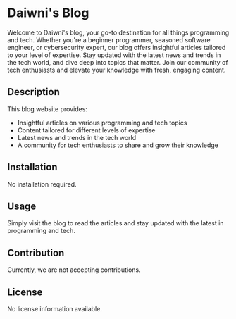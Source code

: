 # Daiwni's Blog

Welcome to Daiwni's blog, your go-to destination for all things programming and tech. Whether you're a beginner programmer, seasoned software engineer, or cybersecurity expert, our blog offers insightful articles tailored to your level of expertise. Stay updated with the latest news and trends in the tech world, and dive deep into topics that matter. Join our community of tech enthusiasts and elevate your knowledge with fresh, engaging content.

## Description

This blog website provides:
- Insightful articles on various programming and tech topics
- Content tailored for different levels of expertise
- Latest news and trends in the tech world
- A community for tech enthusiasts to share and grow their knowledge

## Installation

No installation required.

## Usage

Simply visit the blog to read the articles and stay updated with the latest in programming and tech.

## Contribution

Currently, we are not accepting contributions.

## License

No license information available.